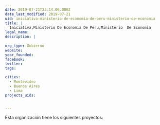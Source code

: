```yaml
---
date: 2019-07-21T23:14:06.000Z
date_last_modified: 2019-07-21
uid: iniciativa-ministerio-de-economia-de-peru-ministerio-de-economia
title: |
  Iniciativa,Ministerio De Economia De Peru,Ministerio  De Economia
legal_name: 
description: |
  
org_type: Gobierno
website: 
year_founded: 
facebook: 
twitter: 
tags:

cities: 
  - Montevideo
  - Buenos Aires
  - Lima
projects_uids:


---
```


Esta organización tiene los siguientes proyectos:


